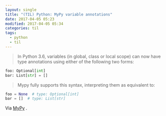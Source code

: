 ```yaml
---
layout: single
title: "(TIL) Python: MyPy variable annotations"
date: 2017-04-05 05:23
modified: 2017-04-05 05:34
categories: til
tags:
  - python
  - til
---
```


> In Python 3.6, variables (in global, class or local scope) can now have type annotations
using either of the following two forms:

```python
foo: Optional[int]
bar: List[str] = []
```

> Mypy fully supports this syntax, interpreting them as equivalent to:

```python
foo = None  # type: Optional[int]
bar = []  # type: List[str]
```

Via [MyPy](https://mypy.readthedocs.io/en/latest/)
.
